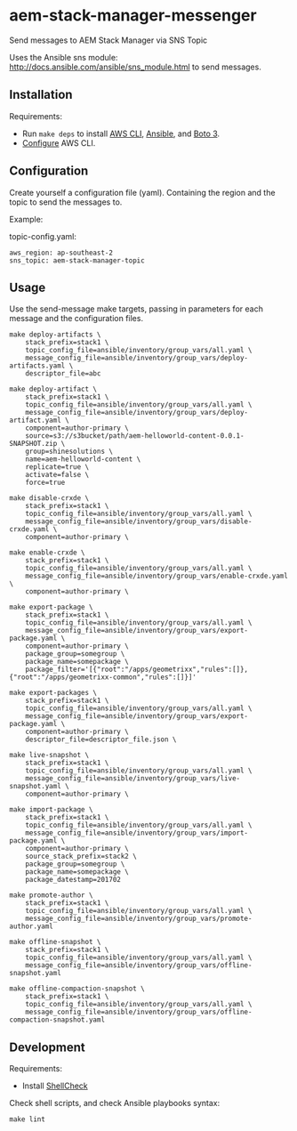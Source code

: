 # aem-stack-manager-messenger
Send messages to AEM Stack Manager via SNS Topic

Uses the Ansible sns module: http://docs.ansible.com/ansible/sns_module.html to send messages.


## Installation


Requirements:

* Run `make deps` to install [AWS CLI](http://docs.aws.amazon.com/cli/latest/userguide/installing.html), [Ansible](http://docs.ansible.com/ansible/intro_installation.html), and [Boto 3](https://boto3.readthedocs.io/en/latest/).
* [Configure](http://docs.aws.amazon.com/cli/latest/userguide/cli-chap-getting-started.html#cli-quick-configuration) AWS CLI.



## Configuration

Create yourself a configuration file (yaml). Containing the region and the topic to send the messages to.

Example:

topic-config.yaml:

```
aws_region: ap-southeast-2
sns_topic: aem-stack-manager-topic
```


## Usage

Use the send-message make targets, passing in parameters for each message and the configuration files.

```
make deploy-artifacts \
    stack_prefix=stack1 \
    topic_config_file=ansible/inventory/group_vars/all.yaml \
    message_config_file=ansible/inventory/group_vars/deploy-artifacts.yaml \
    descriptor_file=abc

```

```
make deploy-artifact \
    stack_prefix=stack1 \
    topic_config_file=ansible/inventory/group_vars/all.yaml \
    message_config_file=ansible/inventory/group_vars/deploy-artifact.yaml \
    component=author-primary \
    source=s3://s3bucket/path/aem-helloworld-content-0.0.1-SNAPSHOT.zip \
    group=shinesolutions \
    name=aem-helloworld-content \
    replicate=true \
    activate=false \
    force=true
```

```
make disable-crxde \
    stack_prefix=stack1 \
    topic_config_file=ansible/inventory/group_vars/all.yaml \
    message_config_file=ansible/inventory/group_vars/disable-crxde.yaml \
    component=author-primary \
```

```
make enable-crxde \
    stack_prefix=stack1 \
    topic_config_file=ansible/inventory/group_vars/all.yaml \
    message_config_file=ansible/inventory/group_vars/enable-crxde.yaml \
    component=author-primary \
```

```
make export-package \
    stack_prefix=stack1 \
    topic_config_file=ansible/inventory/group_vars/all.yaml \
    message_config_file=ansible/inventory/group_vars/export-package.yaml \
    component=author-primary \
    package_group=somegroup \
    package_name=somepackage \
    package_filter='[{"root":"/apps/geometrixx","rules":[]},{"root":"/apps/geometrixx-common","rules":[]}]'
```

```
make export-packages \
    stack_prefix=stack1 \
    topic_config_file=ansible/inventory/group_vars/all.yaml \
    message_config_file=ansible/inventory/group_vars/export-package.yaml \
    component=author-primary \
    descriptor_file=descriptor_file.json \   
```

```
make live-snapshot \
    stack_prefix=stack1 \
    topic_config_file=ansible/inventory/group_vars/all.yaml \
    message_config_file=ansible/inventory/group_vars/live-snapshot.yaml \
    component=author-primary \
```

```
make import-package \
    stack_prefix=stack1 \
    topic_config_file=ansible/inventory/group_vars/all.yaml \
    message_config_file=ansible/inventory/group_vars/import-package.yaml \
    component=author-primary \
    source_stack_prefix=stack2 \
    package_group=somegroup \
    package_name=somepackage \
    package_datestamp=201702
```

```
make promote-author \
    stack_prefix=stack1 \
    topic_config_file=ansible/inventory/group_vars/all.yaml \
    message_config_file=ansible/inventory/group_vars/promote-author.yaml

```

```
make offline-snapshot \
    stack_prefix=stack1 \
    topic_config_file=ansible/inventory/group_vars/all.yaml \
    message_config_file=ansible/inventory/group_vars/offline-snapshot.yaml

```

```
make offline-compaction-snapshot \
    stack_prefix=stack1 \
    topic_config_file=ansible/inventory/group_vars/all.yaml \
    message_config_file=ansible/inventory/group_vars/offline-compaction-snapshot.yaml

```

## Development

Requirements:

* Install [ShellCheck](https://github.com/koalaman/shellcheck#user-content-installing)

Check shell scripts, and check Ansible playbooks syntax:
```
make lint
```
